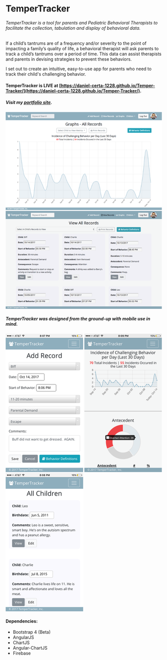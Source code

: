 # TemperTracker

###### TemperTracker is a tool for parents and Pediatric Behavioral Therapists to facilitate the collection, tabulation and display of behavioral data.

If a child’s tantrums are of a frequency and/or severity to the point of impacting a family’s quality of life, a behavioral therapist will ask parents to track a child’s tantrums over a period of time.  This data can assist therapists and parents in devising strategies to prevent these behaviors.

I set out to create an intuitive, easy-to-use app for parents who need to track their child's challenging behavior.

#### TemperTracker is LIVE at [https://daniel-certa-1228.github.io/Temper-Tracker/](https://daniel-certa-1228.github.io/Temper-Tracker/).

##### Visit my [portfolio site](http://dancerta.tech/).

![Screen Shot 1](images/Screen_Shot_1.png "Screen Shot 1")
![Screen Shot 2](images/Screen_Shot_4.png "Screen Shot 2")

##### TemperTracker was designed from the ground-up with mobile use in mind.

![Screen Shot 3](images/IMG_0096.png "Screen Shot 3")
![Screen Shot 4](images/IMG_0098.png "Screen Shot 4")
![Screen Shot 5](images/IMG_0097.png "Screen Shot 5")

#### Dependencies:
* Bootstrap 4 (Beta)
* AngularJS
* ChartJS
* Angular-ChartJS
* Firebase 
<!-- #### To Run:
* Fork and Clone this repo
* cd into the 'lib' folder and run <code>npm-install</code>
* Run <code>grunt</code> to compile the CSS and JS files -->
